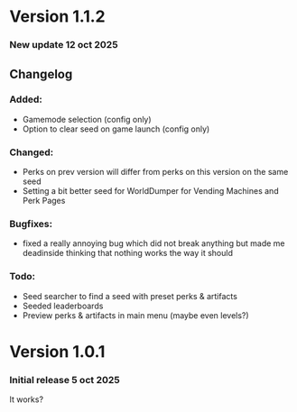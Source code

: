 # Version 1.1.2
### New update 12 oct 2025

## Changelog

### Added:
* Gamemode selection (config only)
* Option to clear seed on game launch (config only)

### Changed:
* Perks on prev version will differ from perks on this version on the same seed
* Setting a bit better seed for WorldDumper for Vending Machines and Perk Pages

### Bugfixes:
* fixed a really annoying bug which did not break anything but made me deadinside thinking that nothing works the way it should

### Todo:
* Seed searcher to find a seed with preset perks & artifacts
* Seeded leaderboards
* Preview perks & artifacts in main menu (maybe even levels?)

# Version 1.0.1
### Initial release 5 oct 2025

It works?
